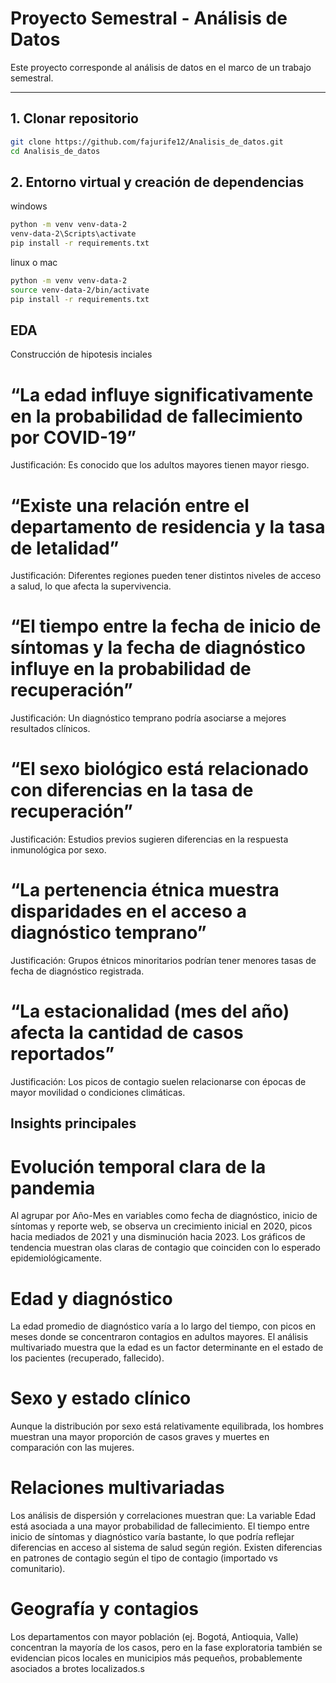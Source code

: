 # Proyecto Semestral - Análisis de Datos

Este proyecto corresponde al análisis de datos en el marco de un trabajo semestral.  

---

## 1. Clonar repositorio

```bash
git clone https://github.com/fajurife12/Analisis_de_datos.git
cd Analisis_de_datos
```
## 2. Entorno virtual y creación de dependencias
windows
```bash
python -m venv venv-data-2
venv-data-2\Scripts\activate
pip install -r requirements.txt
```

linux o mac
```bash
python -m venv venv-data-2
source venv-data-2/bin/activate
pip install -r requirements.txt
```



## EDA
Construcción de hipotesis inciales


# “La edad influye significativamente en la probabilidad de fallecimiento por COVID-19”
Justificación: Es conocido que los adultos mayores tienen mayor riesgo.

# “Existe una relación entre el departamento de residencia y la tasa de letalidad”
Justificación: Diferentes regiones pueden tener distintos niveles de acceso a salud, lo que afecta la supervivencia.

# “El tiempo entre la fecha de inicio de síntomas y la fecha de diagnóstico influye en la probabilidad de recuperación”
Justificación: Un diagnóstico temprano podría asociarse a mejores resultados clínicos.

# “El sexo biológico está relacionado con diferencias en la tasa de recuperación”
Justificación: Estudios previos sugieren diferencias en la respuesta inmunológica por sexo.

# “La pertenencia étnica muestra disparidades en el acceso a diagnóstico temprano”
Justificación: Grupos étnicos minoritarios podrían tener menores tasas de fecha de diagnóstico registrada.

# “La estacionalidad (mes del año) afecta la cantidad de casos reportados”
Justificación: Los picos de contagio suelen relacionarse con épocas de mayor movilidad o condiciones climáticas.


## Insights principales

# Evolución temporal clara de la pandemia
Al agrupar por Año-Mes en variables como fecha de diagnóstico, inicio de síntomas y reporte web, se observa un crecimiento inicial en 2020, picos hacia mediados de 2021 y una disminución hacia 2023.
Los gráficos de tendencia muestran olas claras de contagio que coinciden con lo esperado epidemiológicamente.

# Edad y diagnóstico
La edad promedio de diagnóstico varía a lo largo del tiempo, con picos en meses donde se concentraron contagios en adultos mayores.
El análisis multivariado muestra que la edad es un factor determinante en el estado de los pacientes (recuperado, fallecido).


# Sexo y estado clínico
Aunque la distribución por sexo está relativamente equilibrada, los hombres muestran una mayor proporción de casos graves y muertes en comparación con las mujeres.

# Relaciones multivariadas
Los análisis de dispersión y correlaciones muestran que:
La variable Edad está asociada a una mayor probabilidad de fallecimiento.
El tiempo entre inicio de síntomas y diagnóstico varía bastante, lo que podría reflejar diferencias en acceso al sistema de salud según región.
Existen diferencias en patrones de contagio según el tipo de contagio (importado vs comunitario).

# Geografía y contagios
Los departamentos con mayor población (ej. Bogotá, Antioquia, Valle) concentran la mayoría de los casos, pero en la fase exploratoria también se evidencian picos locales en municipios más pequeños, probablemente asociados a brotes localizados.s